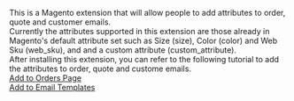 This is a Magento extension that will allow people to add attributes to order, quote and customer emails.<br />
Currently the attributes supported in this extension are those already in Magento's default attribute set such as Size (size), Color (color) and Web Sku (web_sku), and and a custom attribute (custom_attribute).<br />
After installing this extension, you can refer to the following tutorial to add the attributes to order, quote and custome emails.<br />
<a href="http://magento.narrativecard.com/how-to-add-attributes-in-magento-admin-orders-page/"> Add to Orders Page </a><br />
<a href="http://magento.narrativecard.com/how-to-add-attributes-in-magento-email-templates/">Add to Email Templates</a>
